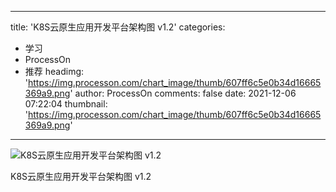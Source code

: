 
---
title: 'K8S云原生应用开发平台架构图 v1.2'
categories: 
 - 学习
 - ProcessOn
 - 推荐
headimg: 'https://img.processon.com/chart_image/thumb/607ff6c5e0b34d16665369a9.png'
author: ProcessOn
comments: false
date: 2021-12-06 07:22:04
thumbnail: 'https://img.processon.com/chart_image/thumb/607ff6c5e0b34d16665369a9.png'
---

<div>   
<img class="thumb" alt="K8S云原生应用开发平台架构图 v1.2" src="https://img.processon.com/chart_image/thumb/607ff6c5e0b34d16665369a9.png" referrerpolicy="no-referrer">
<p>K8S云原生应用开发平台架构图 v1.2</p>  
</div>
            